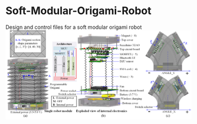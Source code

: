 # Soft-Modular-Origami-Robot
Design and control files for a soft modular origami robot
![image](https://github.com/Flourishingsky/Soft-Modular-Origami-Robot/blob/main/Soft%20Modular%20Origami%20Robot.tif)
